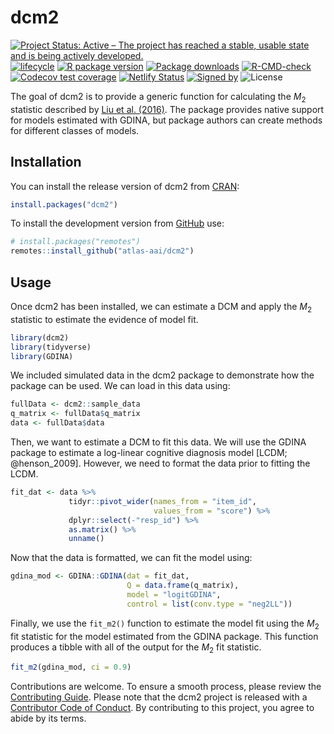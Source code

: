 
<!-- README.md is generated from README.Rmd. Please edit that file -->

# dcm2

<!-- badges: start -->

[![Project Status: Active – The project has reached a stable, usable
state and is being actively
developed.](https://www.repostatus.org/badges/latest/active.svg)](https://www.repostatus.org/#active)
[![lifecycle](https://img.shields.io/badge/lifecycle-stable-brightgreen.svg)](https://lifecycle.r-lib.org/articles/stages.html)
[![R package
version](https://www.r-pkg.org/badges/version/dcm2)](https://cran.r-project.org/package=dcm2)
[![Package
downloads](https://cranlogs.r-pkg.org/badges/grand-total/dcm2)](https://cran.r-project.org/package=dcm2)
[![R-CMD-check](https://github.com/atlas-aai/dcm2/workflows/R-CMD-check/badge.svg)](https://github.com/atlas-aai/dcm2/actions)</br>
[![Codecov test
coverage](https://codecov.io/gh/atlas-aai/dcm2/branch/main/graph/badge.svg)](https://app.codecov.io/gh/atlas-aai/dcm2?branch=main)
[![Netlify
Status](https://api.netlify.com/api/v1/badges/b82caf01-0611-4f8b-bbca-5b89b5a80791/deploy-status)](https://app.netlify.com/sites/dcm2/deploys)
[![Signed
by](https://img.shields.io/badge/Keybase-Verified-brightgreen.svg)](https://keybase.io/jeffreychoover)
![License](https://img.shields.io/badge/License-GPL_v3-blue.svg)
<!-- badges: end -->

The goal of dcm2 is to provide a generic function for calculating the
$M_2$ statistic described by [Liu et
al. (2016)](https://doi.org/10.3102/1076998615621293). The package
provides native support for models estimated with GDINA, but package
authors can create methods for different classes of models.

## Installation

You can install the release version of dcm2 from
[CRAN](https://cran.r-project.org/):

``` r
install.packages("dcm2")
```

To install the development version from [GitHub](https://github.com/)
use:

``` r
# install.packages("remotes")
remotes::install_github("atlas-aai/dcm2")
```

## Usage

Once dcm2 has been installed, we can estimate a DCM and apply the $M_2$
statistic to estimate the evidence of model fit.

``` r
library(dcm2)
library(tidyverse)
library(GDINA)
```

We included simulated data in the dcm2 package to demonstrate how the
package can be used. We can load in this data using:

``` r
fullData <- dcm2::sample_data
q_matrix <- fullData$q_matrix
data <- fullData$data
```

Then, we want to estimate a DCM to fit this data. We will use the GDINA
package to estimate a log-linear cognitive diagnosis model \[LCDM;
@henson_2009\]. However, we need to format the data prior to fitting the
LCDM.

``` r
fit_dat <- data %>%
             tidyr::pivot_wider(names_from = "item_id",
                                values_from = "score") %>%
             dplyr::select(-"resp_id") %>%
             as.matrix() %>%
             unname()
```

Now that the data is formatted, we can fit the model using:

``` r
gdina_mod <- GDINA::GDINA(dat = fit_dat,
                          Q = data.frame(q_matrix),
                          model = "logitGDINA",
                          control = list(conv.type = "neg2LL"))
```

Finally, we use the `fit_m2()` function to estimate the model fit using
the $M_2$ fit statistic for the model estimated from the GDINA package.
This function produces a tibble with all of the output for the $M_2$ fit
statistic.

``` r
fit_m2(gdina_mod, ci = 0.9)
```

Contributions are welcome. To ensure a smooth process, please review the
[Contributing Guide](https://dcm2.info/dev/CONTRIBUTING.html). Please
note that the dcm2 project is released with a [Contributor Code of
Conduct](https://dcm2.info/CODE_OF_CONDUCT.html). By contributing to
this project, you agree to abide by its terms.
